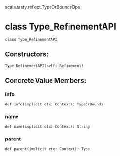 scala.tasty.reflect.TypeOrBoundsOps
# class Type_RefinementAPI

<pre><code class="language-scala" >class Type_RefinementAPI</pre></code>
## Constructors:
<pre><code class="language-scala" >Type_RefinementAPI(self: Refinement)</pre></code>

## Concrete Value Members:
### info
<pre><code class="language-scala" >def info(implicit ctx: Context): TypeOrBounds</pre></code>

### name
<pre><code class="language-scala" >def name(implicit ctx: Context): String</pre></code>

### parent
<pre><code class="language-scala" >def parent(implicit ctx: Context): Type</pre></code>

